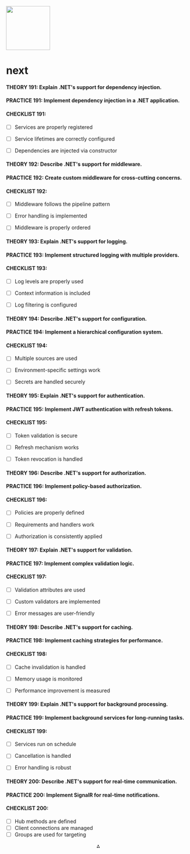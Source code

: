 <img src="https://r2cdn.perplexity.ai/pplx-full-logo-primary-dark%402x.png" class="logo" width="120"/>

# next

#### THEORY 191: Explain .NET's support for dependency injection.

#### PRACTICE 191: Implement dependency injection in a .NET application.

#### CHECKLIST 191:

- [ ] Services are properly registered
- [ ] Service lifetimes are correctly configured
- [ ] Dependencies are injected via constructor


#### THEORY 192: Describe .NET's support for middleware.

#### PRACTICE 192: Create custom middleware for cross-cutting concerns.

#### CHECKLIST 192:

- [ ] Middleware follows the pipeline pattern
- [ ] Error handling is implemented
- [ ] Middleware is properly ordered


#### THEORY 193: Explain .NET's support for logging.

#### PRACTICE 193: Implement structured logging with multiple providers.

#### CHECKLIST 193:

- [ ] Log levels are properly used
- [ ] Context information is included
- [ ] Log filtering is configured


#### THEORY 194: Describe .NET's support for configuration.

#### PRACTICE 194: Implement a hierarchical configuration system.

#### CHECKLIST 194:

- [ ] Multiple sources are used
- [ ] Environment-specific settings work
- [ ] Secrets are handled securely


#### THEORY 195: Explain .NET's support for authentication.

#### PRACTICE 195: Implement JWT authentication with refresh tokens.

#### CHECKLIST 195:

- [ ] Token validation is secure
- [ ] Refresh mechanism works
- [ ] Token revocation is handled


#### THEORY 196: Describe .NET's support for authorization.

#### PRACTICE 196: Implement policy-based authorization.

#### CHECKLIST 196:

- [ ] Policies are properly defined
- [ ] Requirements and handlers work
- [ ] Authorization is consistently applied


#### THEORY 197: Explain .NET's support for validation.

#### PRACTICE 197: Implement complex validation logic.

#### CHECKLIST 197:

- [ ] Validation attributes are used
- [ ] Custom validators are implemented
- [ ] Error messages are user-friendly


#### THEORY 198: Describe .NET's support for caching.

#### PRACTICE 198: Implement caching strategies for performance.

#### CHECKLIST 198:

- [ ] Cache invalidation is handled
- [ ] Memory usage is monitored
- [ ] Performance improvement is measured


#### THEORY 199: Explain .NET's support for background processing.

#### PRACTICE 199: Implement background services for long-running tasks.

#### CHECKLIST 199:

- [ ] Services run on schedule
- [ ] Cancellation is handled
- [ ] Error handling is robust


#### THEORY 200: Describe .NET's support for real-time communication.

#### PRACTICE 200: Implement SignalR for real-time notifications.

#### CHECKLIST 200:

- [ ] Hub methods are defined
- [ ] Client connections are managed
- [ ] Groups are used for targeting

<div style="text-align: center">⁂</div>

[^1]: paste.txt

